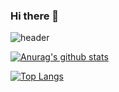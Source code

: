 ### Hi there 👋
![header](https://capsule-render.vercel.app/api?type=rounded&color=gradient&section=footer&width=300&height=100&text=Jieun&fontSize=50)

[![Anurag's github stats](https://github-readme-stats.vercel.app/api?username=jexnjeux&hide=contribs,prs&count_private=true&show_icons=true&theme=buefy)](https://github.com/anuraghazra/github-readme-stats)

[![Top Langs](https://github-readme-stats.vercel.app/api/top-langs/?username=jexnjeux&show_icons=true&theme=buefy&layout=compact)](https://github.com/anuraghazra/github-readme-stats)

